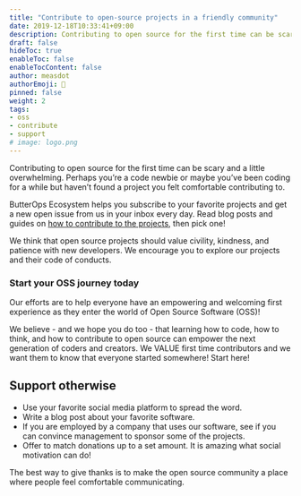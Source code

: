 ```yaml
---
title: "Contribute to open-source projects in a friendly community"
date: 2019-12-18T10:33:41+09:00
description: Contributing to open source for the first time can be scary and a little overwhelming. Perhaps you’re a code newbie or maybe you’ve been coding for a while but haven’t found a project you felt comfortable contributing to.
draft: false
hideToc: true
enableToc: false
enableTocContent: false
author: measdot
authorEmoji: 🎅
pinned: false
weight: 2
tags:
- oss
- contribute
- support
# image: logo.png
---
```


Contributing to open source for the first time can be scary and a little overwhelming. Perhaps you’re a code newbie or maybe you’ve been coding for a while but haven’t found a project you felt comfortable contributing to.

ButterOps Ecosystem helps you subscribe to your favorite projects and get a new open issue from us in your inbox every day. Read blog posts and guides on [how to contribute to the projects](/docs), then pick one!

We think that open source projects should value civility, kindness, and patience with new developers. We encourage you to explore our projects and their code of conducts.

### Start your OSS journey today

Our efforts are to help everyone have an empowering and welcoming first experience as they enter the world of Open Source Software (OSS)!

We believe - and we hope you do too - that learning how to code, how to think, and how to contribute to open source can empower the next generation of coders and creators. We VALUE first time contributors and we want them to know that everyone started somewhere! Start here!

## Support otherwise

- Use your favorite social media platform to spread the word.
- Write a blog post about your favorite software.
- If you are employed by a company that uses our software, see if you can convince management to sponsor some of the projects.
- Offer to match donations up to a set amount. It is amazing what social motivation can do!

The best way to give thanks is to make the open source community a place where people feel comfortable communicating.
